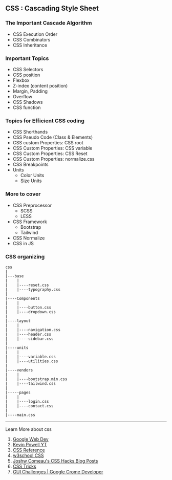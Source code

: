 ## CSS : Cascading Style Sheet

### The Important Cascade Algorithm

* CSS Execution Order
* CSS Combinators
* CSS Inheritance

### Important Topics

* CSS Selectors
* CSS position
* Flexbox
* Z-index (content position)
* Margin, Padding
* Overflow
* CSS Shadows
* CSS function

### Topics for Efficient CSS coding

* CSS Shorthands
* CSS Pseudo Code (Class & Elements)
* CSS custom Properties: CSS root
* CSS Custom Properties: CSS variable
* CSS Custom Properties: CSS Reset
* CSS Custom Properties: normalize.css
* CSS Breakpoints
* Units
	* Color Units
	* Size Units

### More to cover

* CSS Preprocessor
    * SCSS
	* LESS
* CSS Framework
	* Bootstrap
	* Tailwind
* CSS Normalize
* CSS in JS

### CSS organizing

```
css
|
|---base
|    |
|    |----reset.css
|    |----typography.css
|
|----Components
|    |
|    |----button.css
|    |----dropdown.css
|
|----layout
|    |
|    |----navigation.css
|    |----header.css
|    |----sidebar.css
|
|----units
|    |
|    |----variable.css
|    |----utilities.css
|
|----vendors
|    |
|    |----bootstrap.min.css
|    |----tailwind.css
|
|-----pages   
|    |
|    |----login.css
|    |----contact.css
|
|----main.css
```

----
Learn More about css

1. [Google Web Dev](https://web.dev/learn/css/)
2. [Kevin Powell YT](https://www.youtube.com/kepowob)
3. [CSS Reference](https://cssreference.io/)
4. [w3school CSS](https://www.w3schools.com/css/default.asp)
5. [Joshw Comeau's CSS Hacks Blog Posts](https://www.joshwcomeau.com/)
6. [CSS Tricks](https://css-tricks.com/)
7. [GUI Challenges | Google Crome Developer](https://youtube.com/playlist?list=PLNYkxOF6rcIAaV1wwI9540OC_3XoIzMjQ)
